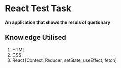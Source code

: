 # React Test Task
**An application that shows the resuls of quetionary** 
## Knowledge Utilised
1. HTML
2. CSS
3. React [Context, Reducer, setState, useEffect, fetch]
